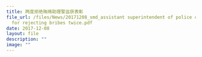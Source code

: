 ```yaml
---
title: 两度拒绝贿赂助理警监获表彰
file_url: /files/News/20171208_smd_assistant superintendent of police commended
  for rejecting bribes twice.pdf
date: 2017-12-08
layout: file
description: ""
image: ""
---
```

